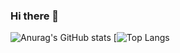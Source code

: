 ### Hi there 👋

![Anurag's GitHub stats](https://github-readme-stats.vercel.app/api?username=alvarovegaromero&show_icons=true&theme=dark)
[![Top Langs](https://github-readme-stats.vercel.app/api/top-langs/?username=alvarovegaromero&layout=compact&theme=dark)

<!--
**alvarovegaromero/alvarovegaromero** is a ✨ _special_ ✨ repository because its `README.md` (this file) appears on your GitHub profile.

Here are some ideas to get you started:

- 🔭 I’m currently working on ...
- 🌱 I’m currently learning ...
- 👯 I’m looking to collaborate on ...
- 🤔 I’m looking for help with ...
- 💬 Ask me about ...
- 📫 How to reach me: ...
- 😄 Pronouns: ...
- ⚡ Fun fact: ...
-->
